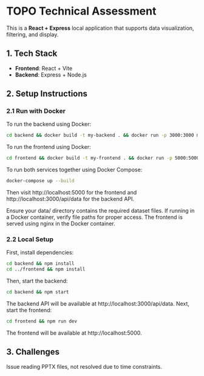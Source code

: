 # TOPO Technical Assessment  
This is a **React + Express** local application that supports data visualization, filtering, and display.  

## 1. Tech Stack  
- **Frontend**: React + Vite
- **Backend**: Express + Node.js  

## 2. Setup Instructions
### 2.1 Run with Docker
To run the backend using Docker:
```sh  
cd backend && docker build -t my-backend . && docker run -p 3000:3000 my-backend 
```
To run the frontend using Docker:
```sh
cd frontend && docker build -t my-frontend . && docker run -p 5000:5000 my-frontend  
```
To run both services together using Docker Compose:
```sh
docker-compose up --build  
```
Then visit http://localhost:5000 for the frontend and http://localhost:3000/api/data for the backend API.

Ensure your data/ directory contains the required dataset files. If running in a Docker container, verify file paths for proper access. The frontend is served using nginx in the Docker container.

### 2.2 Local Setup  
First, install dependencies:  
```sh  
cd backend && npm install  
cd ../frontend && npm install
```
Then, start the backend:
```sh  
cd backend && npm start 
```
The backend API will be available at http://localhost:3000/api/data.
Next, start the frontend:
```sh  
cd frontend && npm run dev  
```
The frontend will be available at http://localhost:5000.

## 3. Challenges
Issue reading PPTX files, not resolved due to time constraints.

